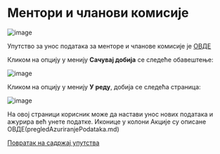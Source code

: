 # Ментори и чланови комисије
 
 ![image](https://user-images.githubusercontent.com/29538544/178958514-e0f0d60f-01ae-45f2-b2f6-7888a78823b9.png)

Упутство за унос података за менторе и чланове комисије је [ОВДЕ](mentoriUnosPodataka.md)

Кликом на опцију у менију **Сачувај добија** се следеће обавештење: 

![image](https://user-images.githubusercontent.com/29538544/178958824-a3cff755-d35d-4176-8dc5-36a13e410687.png)

Кликом на опцију у менију **У реду**, добија се следећа страница: 

![image](https://user-images.githubusercontent.com/29538544/178958989-baf79373-4992-4743-b189-86d34e5d7e74.png)
 
На овој страници корисник може да настави унос нових података и ажурира већ унете податке. Иконице у колони Акције су описане ОВДЕ(pregledAzuriranjePodataka.md) 

[Повратак на садржај упутства](../../../uputstvoDigitalnaDisertacija.md#садржај)
